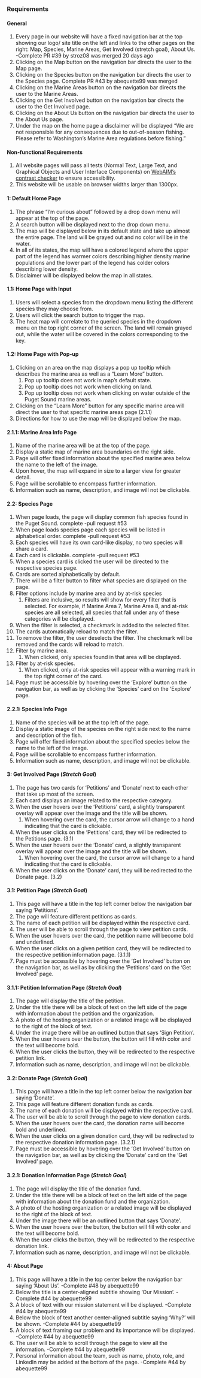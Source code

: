 ### Requirements

#### General 

1. Every page in our website will have a fixed navigation bar at the top showing our logo/ site title on the left and links to the other pages on the right: Map, Species, Marine Areas, Get Involved (stretch goal), About Us. -Complete PR #39 by stroz08 was merged 20 days ago
3. Clicking on the Map button on the navigation bar directs the user to the Map page.
4. Clicking on the Species button on the navigation bar directs the user to the Species page. Complete PR #43 by abequette99 was merged 
5. Clicking on the Marine Areas button on the navigation bar directs the user to the Marine Areas. 
6. Clicking on the Get Involved button on the navigation bar directs the user to the Get Involved page.
7. Clicking on the About Us button on the navigation bar directs the user to the About Us page.
8. Under the map on the home page a disclaimer will be displayed 
  “We are not responsible for any consequences due to out-of-season fishing. Please refer to Washington’s Marine Area regulations before fishing.”


#### Non-functional Requirements 

1. All website pages will pass all tests (Normal Text, Large Text, and Graphical Objects and User Interface Components) on [WebAIM’s contrast checker](https://webaim.org/resources/contrastchecker/) to ensure accessibility.
2. This website will be usable on browser widths larger than 1300px. 


#### 1: Default Home Page

1. The phrase “I’m curious about” followed by a drop down menu will appear at the top of the page.
2. A search button will be displayed next to the drop down menu. 
3. The map will be displayed below in its default state and take up almost the entire page. The land will be grayed out and no color will be in the water. 
4. In all of its states, the map will have a colored legend where the upper part of the legend has warmer colors describing higher density marine populations and the lower part of the legend has colder colors describing lower density.
5. Disclaimer will be displayed below the map in all states. 

#### 1.1: Home Page with Input

1. Users will select a species from the dropdown menu listing the different species they may choose from.
2. Users will click the search button to trigger the map.
3. The heat map will correlate to the queried species in the dropdown menu on the top right corner of the screen. The land will remain grayed out, while the water will be covered in the colors corresponding to the key.


#### 1.2: Home Page with Pop-up

1. Clicking on an area on the map displays a pop up tooltip which describes the marine area as well as a “Learn More” button.
    1. Pop up tooltip does not work in map’s default state.
    2. Pop up tooltip does not work when clicking on land. 
    3. Pop up tooltip does not work when clicking on water outside of the Puget Sound marine areas. 
2. Clicking on the “Learn More” button for any specific marine area will direct the user to that specific marine areas page (2.1.1)
3. Directions for how to use the map will be displayed below the map.


#### 2.1.1: Marine Area Info Page

1. Name of the marine area will be at the top of the page.
2. Display a static map of marine area boundaries on the right side.
3. Page will offer fixed information about the specified marine area below the name to the left of the image.
4. Upon hover, the map will expand in size to a larger view for greater detail.
5. Page will be scrollable to encompass further information.
6. Information such as name, description, and image will not be clickable.

#### 2.2: Species Page

1. When page loads, the page will display common fish species found in the Puget Sound.  complete -pull request #53 
2. When page loads species page each species will be listed in alphabetical order. complete -pull request #53 
3. Each species will have its own card-like display, no two species will share a card.
4. Each card is clickable. complete -pull request #53 
5. When a species card is clicked the user will be directed to the respective species page. 
6. Cards are sorted alphabetically by default.
7. There will be a filter button to filter what species are displayed on the page. 
8. Filter options include by marine area and by at-risk species
    1. Filters are inclusive, so results will show for every filter that is selected. For example, if Marine Area 7, Marine Area 8, and at-risk species are all selected, all species that fall under any of these categories will be displayed. 
9. When the filter is selected, a checkmark is added to the selected filter.
10. The cards automatically reload to match the filter.
11. To remove the filter, the user deselects the filter. The checkmark will be removed and the cards will reload to match.
12. Filter by marine area. 
    1. When clicked, only species found in that area will be displayed.
13. Filter by at-risk species. 
    1. When clicked, only at-risk species will appear with a warning mark in the top right corner of the card.
14. Page must be accessible by hovering over the ‘Explore’ button on the navigation bar, as well as by clicking the ‘Species’ card on the ‘Explore’ page.

#### 2.2.1: Species Info Page

1. Name of the species will be at the top left of the page. 
2. Display a static image of the species on the right side next to the name and description of the fish.
3. Page will offer fixed information about the specified species below the name to the left of the image.
4. Page will be scrollable to encompass further information.
5. Information such as name, description, and image will not be clickable.

#### 3: Get Involved Page (*Stretch Goal*)

1. The page has two cards for ‘Petitions’ and ‘Donate’ next to each other that take up most of the screen.
2. Each card displays an image related to the respective category.
3. When the user hovers over the ‘Petitions’ card, a slightly transparent overlay will appear over the image and the title will be shown.
    1. When hovering over the card, the cursor arrow will change to a hand indicating that the card is clickable.
4. When the user clicks on the ‘Petitions’ card, they will be redirected to the Petitions page. (3.1) 
5. When the user hovers over the ‘Donate’ card, a slightly transparent overlay will appear over the image and the title will be shown. 
    1. When hovering over the card, the cursor arrow will change to a hand indicating that the card is clickable.
6. When the user clicks on the ‘Donate’ card, they will be redirected to the Donate page. (3.2)

#### 3.1: Petition Page (*Stretch Goal*)

1. This page will have a title in the top left corner below the navigation bar saying ‘Petitions’.
2. The page will feature different petitions as cards.
3. The name of each petition will be displayed within the respective card. 
4. The user will be able to scroll through the page to view petition cards. 
5. When the user hovers over the card, the petition name will become bold and underlined. 
6. When the user clicks on a given petition card, they will be redirected to the respective petition information page. (3.1.1)
7. Page must be accessible by hovering over the ‘Get Involved’ button on the navigation bar, as well as by clicking the ‘Petitions’ card on the ‘Get Involved’ page.

#### 3.1.1: Petition Information Page (*Stretch Goal*)

1. The page will display the title of the petition.
2. Under the title there will be a block of text on the left side of the page with information about the petition and the organization.
3. A photo of the hosting organization or a related image will be displayed to the right of the block of text.
4. Under the image there will be an outlined button that says ‘Sign Petition’.
5. When the user hovers over the button, the button will fill with color and the text will become bold. 
6. When the user clicks the button, they will be redirected to the respective petition link.
7. Information such as name, description, and image will not be clickable.

#### 3.2: Donate Page (*Stretch Goal*)

1. This page will have a title in the top left corner below the navigation bar saying ‘Donate’.
2. This page will feature different donation funds as cards.
3. The name of each donation will be displayed within the respective card. 
4. The user will be able to scroll through the page to view donation cards.
5. When the user hovers over the card, the donation name will become bold and underlined. 
6. When the user clicks on a given donation card, they will be redirected to the respective donation information page. (3.2.1)
7. Page must be accessible by hovering over the ‘Get Involved’ button on the navigation bar, as well as by clicking the ‘Donate’ card on the ‘Get Involved’ page.

#### 3.2.1: Donation Information Page (*Stretch Goal*)

1. The page will display the title of the donation fund.
2. Under the title there will be a block of text on the left side of the page with information about the donation fund and the organization.
3. A photo of the hosting organization or a related image will be displayed to the right of the block of text.
4. Under the image there will be an outlined button that says ‘Donate’.
5. When the user hovers over the button, the button will fill with color and the text will become bold. 
6. When the user clicks the button, they will be redirected to the respective donation link.
7. Information such as name, description, and image will not be clickable.

#### 4: About Page

1. This page will have a title in the top center below the navigation bar saying ‘About Us’. -Complete #48 by abequette99 
2. Below the title is a center-aligned subtitle showing ‘Our Mission’. -Complete #44 by abequette99
3. A block of text with our mission statement will be displayed.  -Complete #44 by abequette99
4. Below the block of text another center-aligned subtitle saying ‘Why?’ will be shown.  -Complete #44 by abequette99
5. A block of text framing our problem and its importance will be displayed. -Complete #44 by abequette99
6. The user will be able to scroll through the page to view all the information. -Complete #44 by abequette99
7. Personal information about the team, such as name, photo, role, and LinkedIn may be added at the bottom of the page. -Complete #44 by abequette99
